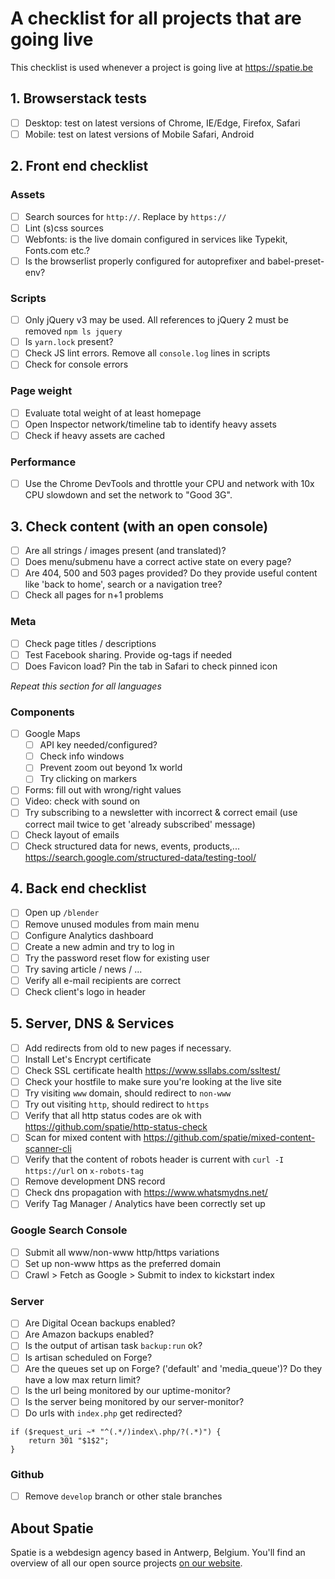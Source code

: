 # A checklist for all projects that are going live

This checklist is used whenever a project is going live at https://spatie.be

## 1. Browserstack tests
- [ ] Desktop: test on latest versions of Chrome, IE/Edge, Firefox, Safari
- [ ] Mobile: test on latest versions of Mobile Safari, Android

## 2. Front end checklist

### Assets
- [ ] Search sources for `http://`. Replace by `https://`
- [ ] Lint (s)css sources
- [ ] Webfonts: is the live domain configured in services like Typekit, Fonts.com etc.?
- [ ] Is the browserlist properly configured for autoprefixer and babel-preset-env?

### Scripts
- [ ] Only jQuery v3 may be used. All references to jQuery 2 must be removed `npm ls jquery`
- [ ] Is `yarn.lock` present?
- [ ] Check JS lint errors. Remove all `console.log` lines in scripts
- [ ] Check for console errors

### Page weight
- [ ] Evaluate total weight of at least homepage
- [ ] Open Inspector network/timeline tab to identify heavy assets 
- [ ] Check if heavy assets are cached 

### Performance
- [ ] Use the Chrome DevTools and throttle your CPU and network with 10x CPU slowdown and set the network to "Good 3G".

## 3. Check content (with an open console)
- [ ] Are all strings / images present (and translated)?
- [ ] Does menu/submenu have a correct active state on every page?
- [ ] Are 404, 500 and 503 pages provided? Do they provide useful content like 'back to home', search or a navigation tree?
- [ ] Check all pages for n+1 problems

### Meta
- [ ] Check page titles / descriptions
- [ ] Test Facebook sharing. Provide og-tags if needed
- [ ] Does Favicon load? Pin the tab in Safari to check pinned icon

_Repeat this section for all languages_

### Components
- [ ] Google Maps
    - [ ] API key needed/configured?
    - [ ] Check info windows
    - [ ] Prevent zoom out beyond 1x world
    - [ ] Try clicking on markers
- [ ] Forms: fill out with wrong/right values
- [ ] Video: check with sound on
- [ ] Try subscribing to a newsletter with incorrect & correct email (use correct mail twice to get 'already subscribed' message)
- [ ] Check layout of emails
- [ ] Check structured data for news, events, products,... https://search.google.com/structured-data/testing-tool/

## 4. Back end checklist
- [ ] Open up `/blender`
- [ ] Remove unused modules from main menu 
- [ ] Configure Analytics dashboard
- [ ] Create a new admin and try to log in
- [ ] Try the password reset flow for existing user
- [ ] Try saving article / news / ...
- [ ] Verify all e-mail recipients are correct
- [ ] Check client's logo in header

## 5. Server, DNS & Services
- [ ] Add redirects from old to new pages if necessary.
- [ ] Install Let's Encrypt certificate
- [ ] Check SSL certificate health https://www.ssllabs.com/ssltest/
- [ ] Check your hostfile to make sure you're looking at the live site
- [ ] Try visiting `www` domain, should redirect to `non-www`
- [ ] Try out visiting `http`, should redirect to `https`
- [ ] Verify that all http status codes are ok with https://github.com/spatie/http-status-check
- [ ] Scan for mixed content with https://github.com/spatie/mixed-content-scanner-cli
- [ ] Verify that the content of robots header is current with `curl -I https://url` on `x-robots-tag`
- [ ] Remove development DNS record
- [ ] Check dns propagation with https://www.whatsmydns.net/
- [ ] Verify Tag Manager / Analytics have been correctly set up

### Google Search Console
- [ ] Submit all www/non-www http/https variations
- [ ] Set up non-www https as the preferred domain 
- [ ] Crawl > Fetch as Google > Submit to index to kickstart index

### Server
- [ ] Are Digital Ocean backups enabled?
- [ ] Are Amazon backups enabled?
- [ ] Is the output of artisan task `backup:run` ok?
- [ ] Is artisan scheduled on Forge?
- [ ] Are the queues set up on Forge? ('default' and 'media_queue')? Do they have a low max return limit?
- [ ] Is the url being monitored by our uptime-monitor?
- [ ] Is the server being monitored by our server-monitor?
- [ ] Do urls with `index.php` get redirected?

```nginx
if ($request_uri ~* "^(.*/)index\.php/?(.*)") {
    return 301 "$1$2";
}
```

### Github
- [ ] Remove `develop` branch or other stale branches 

## About Spatie
Spatie is a webdesign agency based in Antwerp, Belgium. You'll find an overview of all our open source projects [on our website](https://spatie.be/opensource).
